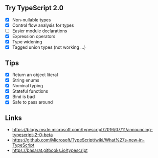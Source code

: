 ## Try TypeScript 2.0

- [x] Non-nullable types
- [x] Control flow analysis for types
- [ ] Easier module declarations
- [x] Expression operators
- [x] Type widening
- [x] Tagged union types (not working ...)

## Tips

- [x] Return an object literal
- [x] String enums
- [x] Nominal typing
- [x] Stateful functions
- [x] Bind is bad
- [x] Safe to pass around

## Links

- https://blogs.msdn.microsoft.com/typescript/2016/07/11/announcing-typescript-2-0-beta
- https://github.com/Microsoft/TypeScript/wiki/What%27s-new-in-TypeScript
- https://basarat.gitbooks.io/typescript

